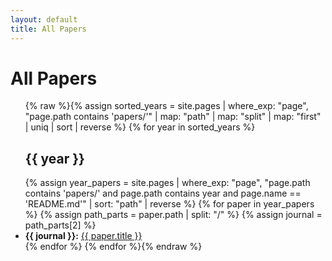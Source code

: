 ```yaml
---
layout: default
title: All Papers
---
```


# All Papers

<ul class="paper-list">
{% raw %}{% assign sorted_years = site.pages | where_exp: "page", "page.path contains 'papers/'" | map: "path" | map: "split" | map: "first" | uniq | sort | reverse %}
{% for year in sorted_years %}
  <h2>{{ year }}</h2>
  {% assign year_papers = site.pages | where_exp: "page", "page.path contains 'papers/' and page.path contains year and page.name == 'README.md'" | sort: "path" | reverse %}
  {% for paper in year_papers %}
    {% assign path_parts = paper.path | split: "/" %}
    {% assign journal = path_parts[2] %}
    <li>
      <strong>{{ journal }}:</strong> <a href="{{ paper.url | relative_url }}">{{ paper.title }}</a>
    </li>
  {% endfor %}
{% endfor %}{% endraw %}
</ul>
